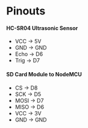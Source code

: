 # Pinouts

#### HC-SR04 Ultrasonic Sensor
- VCC → 5V
- GND → GND
- Echo → D6
- Trig → D7

#### SD Card Module to NodeMCU
- CS → D8
- SCK → D5
- MOSI → D7
- MISO → D6
- VCC → 3V
- GND → GND